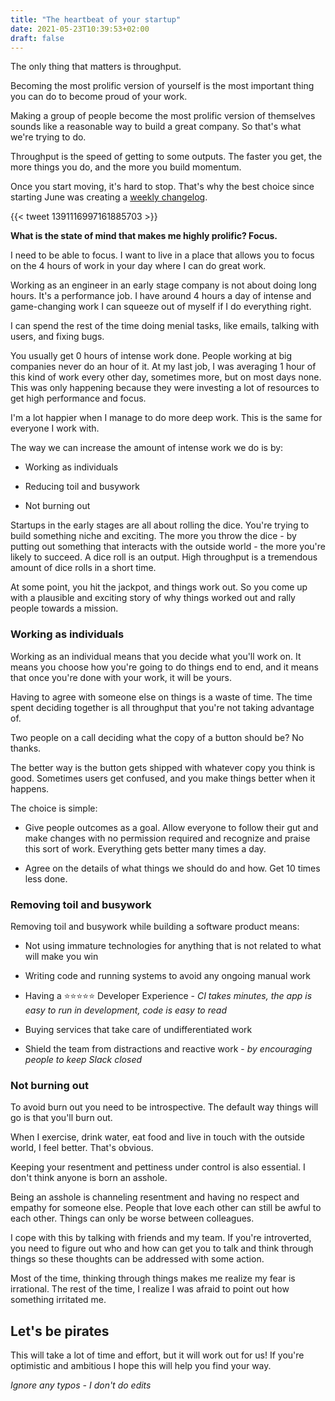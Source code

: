 ```yaml
---
title: "The heartbeat of your startup"
date: 2021-05-23T10:39:53+02:00
draft: false
---
```


The only thing that matters is throughput.

Becoming the most prolific version of yourself is the most important thing you can do to become proud of your work.

Making a group of people become the most prolific version of themselves sounds like a reasonable way to build a great company. So that's what we're trying to do.

Throughput is the speed of getting to some outputs. The faster you get, the more things you do, and the more you build momentum.

Once you start moving, it's hard to stop. That's why the best choice since starting June was creating a [weekly changelog](https://changelog.june.so/).

{{< tweet 1391116997161885703  >}}

**What is the state of mind that makes me highly prolific? Focus.**

I need to be able to focus. I want to live in a place that allows you to focus on the 4 hours of work in your day where I can do great work.

Working as an engineer in an early stage company is not about doing long hours. It's a performance job. I have around 4 hours a day of intense and game-changing work I can squeeze out of myself if I do everything right.

I can spend the rest of the time doing menial tasks, like emails, talking with users, and fixing bugs.

You usually get 0 hours of intense work done. People working at big companies never do an hour of it. At my last job, I was averaging 1 hour of this kind of work every other day, sometimes more, but on most days none. This was only happening because they were investing a lot of resources to get high performance and focus.

I'm a lot happier when I manage to do more deep work. This is the same for everyone I work with.

The way we can increase the amount of intense work we do is by:

- Working as individuals

- Reducing toil and busywork

- Not burning out

Startups in the early stages are all about rolling the dice. You're trying to build something niche and exciting. The more you throw the dice - by putting out something that interacts with the outside world - the more you're likely to succeed. A dice roll is an output. High throughput is a tremendous amount of dice rolls in a short time.

At some point, you hit the jackpot, and things work out. So you come up with a plausible and exciting story of why things worked out and rally people towards a mission.

### Working as individuals

Working as an individual means that you decide what you'll work on. It means you choose how you're going to do things end to end, and it means that once you're done with your work, it will be yours.

Having to agree with someone else on things is a waste of time. The time spent deciding together is all throughput that you're not taking advantage of.

Two people on a call deciding what the copy of a button should be? No thanks.

The better way is the button gets shipped with whatever copy you think is good. Sometimes users get confused, and you make things better when it happens.

The choice is simple:

- Give people outcomes as a goal. Allow everyone to follow their gut and make changes with no permission required and recognize and praise this sort of work. Everything gets better many times a day.

- Agree on the details of what things we should do and how. Get 10 times less done.

### Removing toil and busywork

Removing toil and busywork while building a software product means:

- Not using immature technologies for anything that is not related to what will make you win

- Writing code and running systems to avoid any ongoing manual work

- Having a ⭐️⭐️⭐️⭐️⭐️ Developer Experience - _CI takes minutes, the app is easy to run in development, code is easy to read_

- Buying services that take care of undifferentiated work

- Shield the team from distractions and reactive work - _by encouraging people to keep Slack closed_

### Not burning out

To avoid burn out you need to be introspective. The default way things will go is that you'll burn out.

When I exercise, drink water, eat food and live in touch with the outside world, I feel better. That's obvious.

Keeping your resentment and pettiness under control is also essential. I don't think anyone is born an asshole.

Being an asshole is channeling resentment and having no respect and empathy for someone else. People that love each other can still be awful to each other. Things can only be worse between colleagues.

I cope with this by talking with friends and my team. If you're introverted, you need to figure out who and how can get you to talk and think through things so these thoughts can be addressed with some action.

Most of the time, thinking through things makes me realize my fear is irrational. The rest of the time, I realize I was afraid to point out how something irritated me.

## Let's be pirates

This will take a lot of time and effort, but it will work out for us! If you're optimistic and ambitious I hope this will help you find your way.

_Ignore any typos - I don't do edits_
